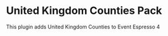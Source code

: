 United Kingdom Counties Pack
=============================

This plugin adds United Kingdom Counties to Event Espresso 4

